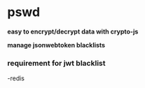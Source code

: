 # pswd

**easy to encrypt/decrypt data with crypto-js**

**manage jsonwebtoken blacklists**


### requirement for jwt blacklist

-redis
